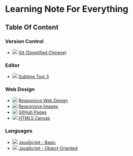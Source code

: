 # Learning Note For Everything

## Table Of Content

### Version Control

- ![](http://progressed.io/bar/100) [Git (Simplified Chinese)](Version_Control/Git.md)

### Editor

- ![](http://progressed.io/bar/75) [Sublime Text 3](Editor/Sublime_Text_3.md)

### Web Design

- ![](http://progressed.io/bar/100) [Responsive Web Design](Web_Design/Responsive_Web.md)
- ![](http://progressed.io/bar/25) [Responsive Images](Web_Design/Responsive_Images.md)
- ![](http://progressed.io/bar/100) [GitHub Pages](Web_Design/GitHub_Page.md)
- ![](http://progressed.io/bar/1) [HTML5 Canvas](Web_Design/HTML5_Canvas.md)

### Languages

- ![](http://progressed.io/bar/100) [JavaScript - Basic](Language/JavaScript.md)
- ![](http://progressed.io/bar/100) [JavaScript - Object-Oriented](Language/Object_Oriented_JavaScript.md)

